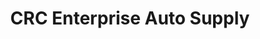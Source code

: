 ---
title: "CRC Enterprise Auto Supply"
url: /marikina/crc-enterprise-auto-supply/
shop: Autoteile
---